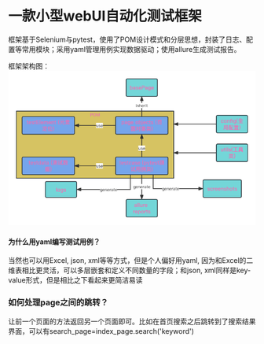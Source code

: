 # 一款小型webUI自动化测试框架

框架基于Selenium与pytest，使用了POM设计模式和分层思想，封装了日志、配置等常用模块；采用yaml管理用例实现数据驱动；使用allure生成测试报告。

框架架构图：
![](架构图.png)

#### 为什么用yaml编写测试用例？
当然也可以用Excel, json, xml等等方式，但是个人偏好用yaml, 因为和Excel的二维表相比更灵活，可以多层嵌套和定义不同数量的字段；和json, xml同样是key-value形式，但是相比之下看起来更简洁易读

### 如何处理page之间的跳转？
让前一个页面的方法返回另一个页面即可。比如在首页搜索之后跳转到了搜索结果界面，可以有search_page=index_page.search('keyword')